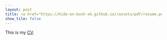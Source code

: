 ```yaml
---
layout: post
title: <a href="https://hide-on-bush-xk.github.io//assets/pdf/resume.pdf">CV</a>
show_tile: false
---
```


This is my <a href="https://hide-on-bush-xk.github.io//assets/pdf/resume.pdf">CV</a>.